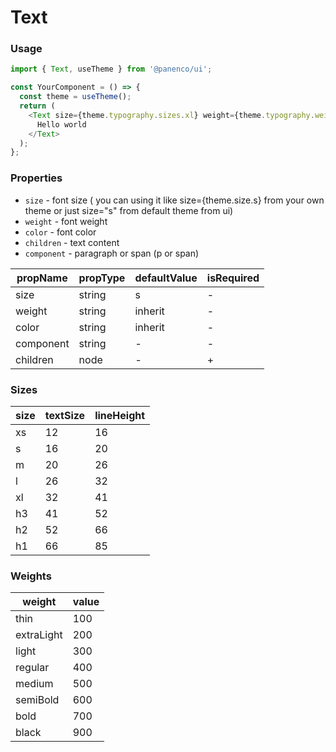 # Text

### Usage

```js
import { Text, useTheme } from '@panenco/ui';

const YourComponent = () => {
  const theme = useTheme();
  return (
    <Text size={theme.typography.sizes.xl} weight={theme.typography.weights.bold} color={theme.colors.primary}>
      Hello world
    </Text>
  );
};
```

<!-- STORY -->

### Properties

- `size` - font size ( you can using it like size={theme.size.s} from your own theme or just size="s" from default theme from ui)
- `weight` - font weight
- `color` - font color
- `children` - text content
- `component` - paragraph or span (p or span)

| propName  | propType | defaultValue | isRequired |
| --------- | -------- | ------------ | ---------- |
| size      | string   | s            | -          |
| weight    | string   | inherit      | -          |
| color     | string   | inherit      | -          |
| component | string   | -            | -          |
| children  | node     | -            | +          |

### Sizes

| size | textSize | lineHeight |
| ---- | -------- | ---------- |
| xs   | 12       | 16         |
| s    | 16       | 20         |
| m    | 20       | 26         |
| l    | 26       | 32         |
| xl   | 32       | 41         |
| h3   | 41       | 52         |
| h2   | 52       | 66         |
| h1   | 66       | 85         |

### Weights

| weight     | value |
| ---------- | ----- |
| thin       | 100   |
| extraLight | 200   |
| light      | 300   |
| regular    | 400   |
| medium     | 500   |
| semiBold   | 600   |
| bold       | 700   |
| black      | 900   |
